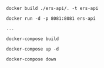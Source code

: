 

    docker build ./ers-api/. -t ers-api

    docker run -d -p 8081:8081 ers-api

    ...
    
    docker-compose build

    docker-compose up -d

    docker-compose down



